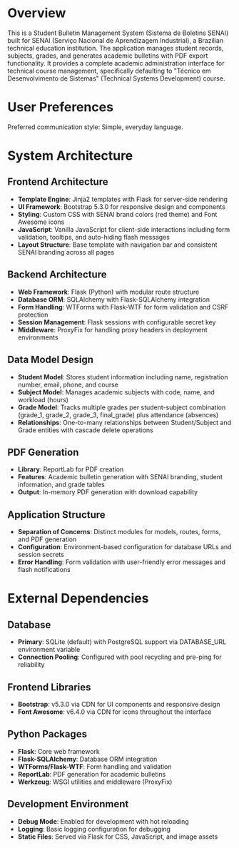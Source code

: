 # Overview

This is a Student Bulletin Management System (Sistema de Boletins SENAI) built for SENAI (Serviço Nacional de Aprendizagem Industrial), a Brazilian technical education institution. The application manages student records, subjects, grades, and generates academic bulletins with PDF export functionality. It provides a complete academic administration interface for technical course management, specifically defaulting to "Técnico em Desenvolvimento de Sistemas" (Technical Systems Development) course.

# User Preferences

Preferred communication style: Simple, everyday language.

# System Architecture

## Frontend Architecture
- **Template Engine**: Jinja2 templates with Flask for server-side rendering
- **UI Framework**: Bootstrap 5.3.0 for responsive design and components
- **Styling**: Custom CSS with SENAI brand colors (red theme) and Font Awesome icons
- **JavaScript**: Vanilla JavaScript for client-side interactions including form validation, tooltips, and auto-hiding flash messages
- **Layout Structure**: Base template with navigation bar and consistent SENAI branding across all pages

## Backend Architecture
- **Web Framework**: Flask (Python) with modular route structure
- **Database ORM**: SQLAlchemy with Flask-SQLAlchemy integration
- **Form Handling**: WTForms with Flask-WTF for form validation and CSRF protection
- **Session Management**: Flask sessions with configurable secret key
- **Middleware**: ProxyFix for handling proxy headers in deployment environments

## Data Model Design
- **Student Model**: Stores student information including name, registration number, email, phone, and course
- **Subject Model**: Manages academic subjects with code, name, and workload (hours)
- **Grade Model**: Tracks multiple grades per student-subject combination (grade_1, grade_2, grade_3, final_grade) plus attendance (absences)
- **Relationships**: One-to-many relationships between Student/Subject and Grade entities with cascade delete operations

## PDF Generation
- **Library**: ReportLab for PDF creation
- **Features**: Academic bulletin generation with SENAI branding, student information, and grade tables
- **Output**: In-memory PDF generation with download capability

## Application Structure
- **Separation of Concerns**: Distinct modules for models, routes, forms, and PDF generation
- **Configuration**: Environment-based configuration for database URLs and session secrets
- **Error Handling**: Form validation with user-friendly error messages and flash notifications

# External Dependencies

## Database
- **Primary**: SQLite (default) with PostgreSQL support via DATABASE_URL environment variable
- **Connection Pooling**: Configured with pool recycling and pre-ping for reliability

## Frontend Libraries
- **Bootstrap**: v5.3.0 via CDN for UI components and responsive design
- **Font Awesome**: v6.4.0 via CDN for icons throughout the interface

## Python Packages
- **Flask**: Core web framework
- **Flask-SQLAlchemy**: Database ORM integration
- **WTForms/Flask-WTF**: Form handling and validation
- **ReportLab**: PDF generation for academic bulletins
- **Werkzeug**: WSGI utilities and middleware (ProxyFix)

## Development Environment
- **Debug Mode**: Enabled for development with hot reloading
- **Logging**: Basic logging configuration for debugging
- **Static Files**: Served via Flask for CSS, JavaScript, and image assets